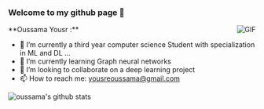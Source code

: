 ### Welcome to my github page 👋
<div>
 <img align="right" alt="GIF" src="https://i.pinimg.com/originals/e4/26/70/e426702edf874b181aced1e2fa5c6cde.gif" />
</div>
**Oussama Yousr :** 

- 🔭 I’m currently a third year computer science Student with specialization in ML and DL  ...
- 🌱 I’m currently learning Graph neural networks 
- 👯 I’m looking to collaborate on a deep learning project
- 📫 How to reach me: yousreoussama@gmail.com

![oussama's github stats](https://github-readme-stats.vercel.app/api?username=oussamayousre&show_icons=true&theme=radical)

